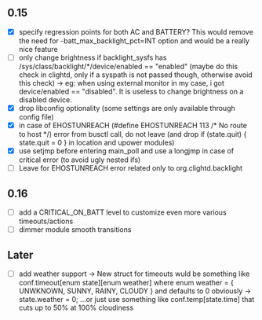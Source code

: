## 0.15
- [x] specify regression points for both AC and BATTERY? This would remove the need for -batt_max_backlight_pct=INT option and would be a really nice feature
- [ ] only change brightness if backlight_sysfs has /sys/class/backlight/*/device/enabled == "enabled" (maybe do this check in clightd, only if a syspath is not passed though, otherwise avoid this check) -> eg: when using external monitor in my case, i got device/enabled == "disabled". It is useless to change brightness on a disabled device.
- [x] drop libconfig optionality (some settings are only available through config file)
- [x] in case of EHOSTUNREACH (#define EHOSTUNREACH    113 /* No route to host */) error from busctl call, do not leave (and drop if (state.quit) { state.quit = 0 }  in location and upower modules)
- [x] use setjmp before entering main_poll and use a longjmp in case of critical error (to avoid ugly nested ifs)
- [ ] Leave for EHOSTUNREACH error related only to org.clightd.backlight

## 0.16
- [ ] add a CRITICAL_ON_BATT level to customize even more various timeouts/actions
- [ ] dimmer module smooth transitions

## Later
- [ ] add weather support -> New struct for timeouts wuld be something like conf.timeout[enum state][enum weather] where enum weather = { UNWKNOWN, SUNNY, RAINY, CLOUDY } and defaults to 0 obviously -> state.weather = 0; ...or just use something like conf.temp[state.time] that cuts up to 50% at 100% cloudiness
